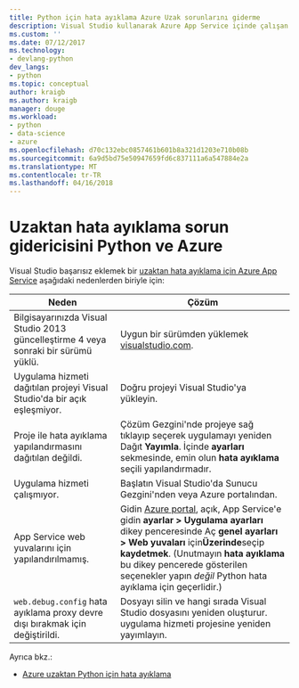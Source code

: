 ```yaml
---
title: Python için hata ayıklama Azure Uzak sorunlarını giderme
description: Visual Studio kullanarak Azure App Service içinde çalışan bir Python uygulama hatalarını ayıklama çalışılırken sorunlarını gidermek nasıl.
ms.custom: ''
ms.date: 07/12/2017
ms.technology:
- devlang-python
dev_langs:
- python
ms.topic: conceptual
author: kraigb
ms.author: kraigb
manager: douge
ms.workload:
- python
- data-science
- azure
ms.openlocfilehash: d70c132ebc0857461b601b8a321d1203e710b08b
ms.sourcegitcommit: 6a9d5bd75e50947659fd6c837111a6a547884e2a
ms.translationtype: MT
ms.contentlocale: tr-TR
ms.lasthandoff: 04/16/2018
---
```

# <a name="remote-debugging-troubleshooter-for-python-and-azure"></a>Uzaktan hata ayıklama sorun gidericisini Python ve Azure

Visual Studio başarısız eklemek bir [uzaktan hata ayıklama için Azure App Service](debugging-remote-python-code-on-azure.md) aşağıdaki nedenlerden biriyle için:

| Neden | Çözüm |
| --- | --- |
| Bilgisayarınızda Visual Studio 2013 güncelleştirme 4 veya sonraki bir sürümü yüklü. | Uygun bir sürümden yüklemek [visualstudio.com](https://www.visualstudio.com/downloads/). | 
| Uygulama hizmeti dağıtılan projeyi Visual Studio'da bir açık eşleşmiyor. | Doğru projeyi Visual Studio'ya yükleyin. |
| Proje ile hata ayıklama yapılandırmasını dağıtılan değildi. | Çözüm Gezgini'nde projeye sağ tıklayıp seçerek uygulamayı yeniden Dağıt **Yayımla**. İçinde **ayarları** sekmesinde, emin olun **hata ayıklama** seçili yapılandırmadır. |
| Uygulama hizmeti çalışmıyor. | Başlatın Visual Studio'da Sunucu Gezgini'nden veya Azure portalından. |
| App Service web yuvalarını için yapılandırılmamış. | Gidin [Azure portal](https://portal.azure.com), açık, App Service'e gidin **ayarlar > Uygulama ayarları** dikey penceresinde Aç **genel ayarları > Web yuvaları** için**Üzerinde**seçip **kaydetmek**. (Unutmayın **hata ayıklama** bu dikey pencerede gösterilen seçenekler yapın *değil* Python hata ayıklama için geçerlidir.) |
| `web.debug.config` hata ayıklama proxy devre dışı bırakmak için değiştirildi. | Dosyayı silin ve hangi sırada Visual Studio dosyasını yeniden oluşturur. uygulama hizmeti projesine yeniden yayımlayın. |

Ayrıca bkz.:

- [Azure uzaktan Python için hata ayıklama](debugging-remote-python-code-on-azure.md)
